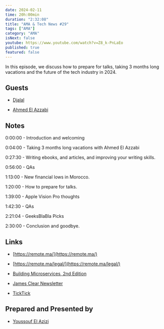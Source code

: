 ```yaml
---
date: 2024-02-11
time: 20h:00min
duration: "2:32:08"
title: "AMA & Tech News #29"
tags: ["AMA"]
category: "AMA"
isNext: false
youtube: https://www.youtube.com/watch?v=Z8_k-PnLaEo
published: true
featured: false
---
```


In this episode, we discuss how to prepare for talks, taking 3 months long vacations and the future of the tech industry in 2024.

## Guests

- [Djalal](https://twitter.com/enlamp)

- [Ahmed El Azzabi](https://mylink.fyi/elazzabi)

## Notes

0:00:00 - Introduction and welcoming

0:04:00 - Taking 3 months long vacations with Ahmed El Azzabi

0:27:30 - Writing ebooks, and articles, and improving your writing skills.

0:56:00 - QAs

1:13:00 - New financial lows in Morocco.

1:20:00 - How to prepare for talks.

1:39:00 - Apple Vision Pro thoughts

1:42:30 - QAs

2:21:04 - GeeksBlaBla Picks

2:30:00 - Conclusion and goodbye.

## Links

- [https://remote.ma/](https://remote.ma/)

- [https://remote.ma/legal/](https://remote.ma/legal/)

- [Building Microservices, 2nd Edition](https://samnewman.io/books/building_microservices_2nd_edition/)

- [James Clear Newsletter](https://jamesclear.com/3-2-1)

- [TickTick](https://www.ticktick.com/)

## Prepared and Presented by

- [Youssouf El Azizi](https://elaazizi.com/)
